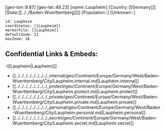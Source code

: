﻿---
location: [48.23,9.87]
mapzoom: [7,12] 
mapmarker: city 
type: City
tags:
- geo/City


SpocWebEntityId: 31879
isDeleted: false
confidential: public

---
[geo-lon::9.87]
[geo-lat::48.23]
[name::Laupheim]
[Country::[[Germany]]]
[State:[[../../Baden-Wuerttemberg]]]]
[Population::]
[Unknown::]


```leaflet
id: Laupheim
coordinates: [[Laupheim]]
markerFile: [[Laupheim]]
defaultZoom: 11 
maxZoom: 18
```


## Confidential Links & Embeds: 
-[[Laupheim|Laupheim]]] 
- [[../../../../../../../../_internal/geo/Continent/Europe/Germany/West/Baden-Wuerttemberg/City/Laupheim.internal.md|Laupheim.internal]] 
- [[../../../../../../../../_protect/geo/Continent/Europe/Germany/West/Baden-Wuerttemberg/City/Laupheim.protect.md|Laupheim.protect]] 
- [[../../../../../../../../_private/geo/Continent/Europe/Germany/West/Baden-Wuerttemberg/City/Laupheim.private.md|Laupheim.private]] 
- [[../../../../../../../../_personal/geo/Continent/Europe/Germany/West/Baden-Wuerttemberg/City/Laupheim.personal.md|Laupheim.personal]] 
- [[../../../../../../../../_secret/geo/Continent/Europe/Germany/West/Baden-Wuerttemberg/City/Laupheim.secret.md|Laupheim.secret]] 

